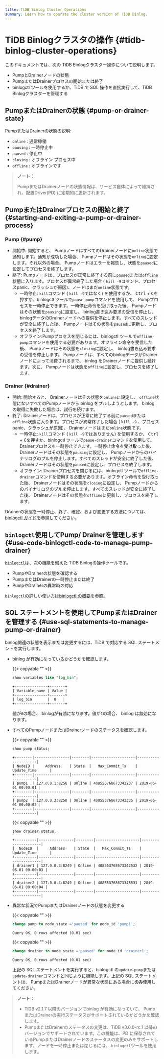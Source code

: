 ```yaml
---
title: TiDB Binlog Cluster Operations
summary: Learn how to operate the cluster version of TiDB Binlog.
---
```


# TiDB Binlogクラスタの操作 {#tidb-binlog-cluster-operations}

このドキュメントでは、次の TiDB Binlogクラスター操作について説明します。

-   PumpとDrainerノードの状態
-   PumpまたはDrainerプロセスの開始または終了
-   binlogctl ツールを使用するか、TiDB で SQL 操作を直接実行して、TiDB Binlogクラスターを管理する

## PumpまたはDrainerの状態 {#pump-or-drainer-state}

PumpまたはDrainerの状態の説明:

-   `online` : 通常稼働
-   `pausing` : 一時停止中
-   `paused` : 停止中
-   `closing` : オフライン プロセス中
-   `offline` : オフラインです

> **ノート：**
>
> PumpまたはDrainerノードの状態情報は、サービス自体によって維持され、配置Driver(PD) に定期的に更新されます。

## PumpまたはDrainerプロセスの開始と終了 {#starting-and-exiting-a-pump-or-drainer-process}

### Pump {#pump}

-   開始中: 開始すると、 PumpノードはすべてのDrainerノードに`online`状態で通知します。通知が成功した場合、 Pumpノードはその状態を`online`に設定します。それ以外の場合、 Pumpノードはエラーを報告し、状態を`paused`に設定してプロセスを終了します。
-   終了: Pumpノードは、プロセスが正常に終了する前に`paused`または`offline`状態に入ります。プロセスが異常終了した場合 ( `kill -9`コマンド、プロセスpanic、クラッシュが原因)、ノードはまだ`online`状態です。
    -   一時停止: `kill`コマンド ( `kill -9`ではなく) を使用するか、 <kbd>Ctrl</kbd> + <kbd>C</kbd>を押すか、binlogctl ツールで`pause-pump`コマンドを使用して、 Pumpプロセスを一時停止できます。一時停止命令を受け取った後、 Pumpノードはその状態を`pausing`に設定し、 binlog書き込み要求の受信を停止し、 binlogデータのDrainerノードへの提供を停止します。すべてのスレッドが安全に終了した後、 Pumpノードはその状態を`paused`に更新し、プロセスを終了します。
    -   オフライン:Pumpプロセスを閉じるには、binlogctl ツールで`offline-pump`コマンドを使用する必要があります。オフライン命令を受信した後、 Pumpノードはその状態を`closing`に設定し、 binlog書き込み要求の受信を停止します。 Pumpノードは、すべてのbinlogデータがDrainerノードによって消費されるまで、 binlog をDrainerノードに提供し続けます。次に、 Pumpノードは状態を`offline`に設定し、プロセスを終了します。

### Drainer {#drainer}

-   開始: 開始すると、 Drainerノードはその状態を`online`に設定し、 `offline`状態にないすべてのPumpノードから binlog をプルしようとします。 binlog の取得に失敗した場合は、試行を続けます。
-   終了: Drainerノードは、プロセスが正常に終了する前に`paused`または`offline`状態に入ります。プロセスが異常終了した場合 ( `kill -9` 、プロセスpanic、クラッシュが原因)、 Drainerノードはまだ`online`状態です。
    -   一時停止: `kill`コマンド ( `kill -9`ではありません) を使用するか、 <kbd>Ctrl</kbd> + <kbd>C</kbd>を押すか、binlogctl ツールで`pause-drainer`コマンドを使用して、 Drainerプロセスを一時停止できます。一時停止命令を受け取った後、 Drainerノードはその状態を`pausing`に設定し、 Pumpノードからのバイナリログのプルを停止します。すべてのスレッドが安全に終了した後、 Drainerノードはその状態を`paused`に設定し、プロセスを終了します。
    -   オフライン: Drainerプロセスを閉じるには、binlogctl ツールで`offline-drainer`コマンドを使用する必要があります。オフライン命令を受け取った後、 Drainerノードはその状態を`closing`に設定し、 Pumpノードからのバイナリログのプルを停止します。すべてのスレッドが安全に終了した後、 Drainerノードはその状態を`offline`に更新し、プロセスを終了します。

Drainerの状態を一時停止、終了、確認、および変更する方法については、 [binlogctl ガイド](/tidb-binlog/binlog-control.md)を参照してください。

## <code>binlogctl</code>使用してPump/ Drainerを管理します {#use-code-binlogctl-code-to-manage-pump-drainer}

[`binlogctl`](https://github.com/pingcap/tidb-binlog/tree/master/binlogctl)は、次の機能を備えた TiDB Binlogの操作ツールです。

-   PumpやDrainerの状態を確認する
-   PumpまたはDrainerの一時停止または終了
-   PumpやDrainerの異常時の対応

`binlogctl`の詳しい使い方は[binlogctl の概要](/tidb-binlog/binlog-control.md)を参照。

## SQL ステートメントを使用してPumpまたはDrainerを管理する {#use-sql-statements-to-manage-pump-or-drainer}

binlog関連の状態を表示または変更するには、TiDB で対応する SQL ステートメントを実行します。

-   binlog が有効になっているかどうかを確認します。

    {{< copyable "" >}}

    ```sql
    show variables like "log_bin";
    ```

    ```
    +---------------+-------+
    | Variable_name | Value |
    +---------------+-------+
    | log_bin       |  0   |
    +---------------+-------+
    ```

    値が`0`の場合、 binlogが有効になります。値が`1`の場合、 binlog は無効になります。

-   すべてのPumpノードまたはDrainerノードのステータスを確認します。

    {{< copyable "" >}}

    ```sql
    show pump status;
    ```

    ```
    +--------|----------------|--------|--------------------|---------------------|
    | NodeID |     Address    | State  |   Max_Commit_Ts    |    Update_Time      |
    +--------|----------------|--------|--------------------|---------------------|
    | pump1  | 127.0.0.1:8250 | Online | 408553768673342237 | 2019-05-01 00:00:01 |
    +--------|----------------|--------|--------------------|---------------------|
    | pump2  | 127.0.0.2:8250 | Online | 408553768673342335 | 2019-05-01 00:00:02 |
    +--------|----------------|--------|--------------------|---------------------|
    ```

    {{< copyable "" >}}

    ```sql
    show drainer status;
    ```

    ```
    +----------|----------------|--------|--------------------|---------------------|
    |  NodeID  |     Address    | State  |   Max_Commit_Ts    |    Update_Time      |
    +----------|----------------|--------|--------------------|---------------------|
    | drainer1 | 127.0.0.3:8249 | Online | 408553768673342532 | 2019-05-01 00:00:03 |
    +----------|----------------|--------|--------------------|---------------------|
    | drainer2 | 127.0.0.4:8249 | Online | 408553768673345531 | 2019-05-01 00:00:04 |
    +----------|----------------|--------|--------------------|---------------------|
    ```

-   異常な状況でPumpまたはDrainerノードの状態を変更する

    {{< copyable "" >}}

    ```sql
    change pump to node_state ='paused' for node_id 'pump1';
    ```

    ```
    Query OK, 0 rows affected (0.01 sec)
    ```

    {{< copyable "" >}}

    ```sql
    change drainer to node_state ='paused' for node_id 'drainer1';
    ```

    ```
    Query OK, 0 rows affected (0.01 sec)
    ```

    上記の SQL ステートメントを実行すると、binlogctl の`update-pump`または`update-drainer`コマンドと同じように機能します。上記の SQL ステートメントは、 PumpまたはDrainerノードが異常な状態にある場合に**のみ**使用してください。

> **ノート：**
>
> -   TiDB v2.1.7 以降のバージョンでbinlog が有効になっていて、 PumpまたはDrainerの実行ステータスがサポートされているかどうかを確認します。
> -   PumpまたはDrainerのステータスの変更は、TiDB v3.0.0-rc.1 以降のバージョンでサポートされています。この機能は、PD に保存されているPumpまたはDrainerノードのステータスの変更のみをサポートします。ノードを一時停止または閉じるには、 `binlogctl`ツールを使用します。
